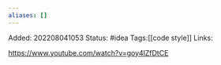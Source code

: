 ```yaml
---
aliases: []
---
```

Added: 202208041053
Status: #idea 
Tags:[[code style]]
Links: 

https://www.youtube.com/watch?v=goy4lZfDtCE